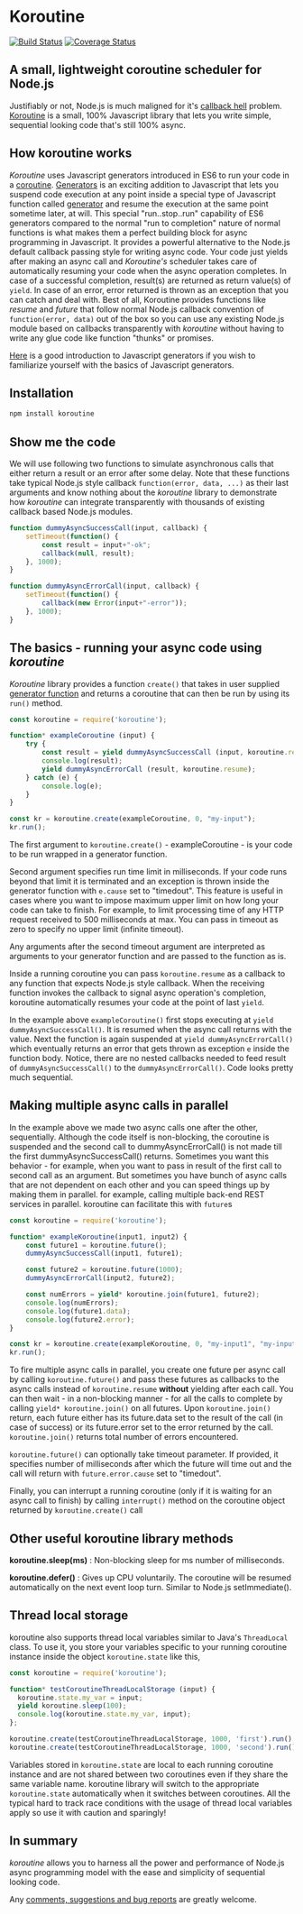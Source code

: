 # Koroutine 
[![Build Status](https://travis-ci.org/raksoras/koroutine.svg?branch=master)](https://travis-ci.org/raksoras/koroutine)
[![Coverage Status](https://coveralls.io/repos/github/raksoras/koroutine/badge.svg?branch=master)](https://coveralls.io/github/raksoras/koroutine?branch=master)

## A small, lightweight coroutine scheduler for Node.js

Justifiably or not, Node.js is much maligned for it's [callback hell](http://callbackhell.com/) problem. [Koroutine](https://github.com/raksoras/koroutine) is a small, 100% Javascript library that lets you write simple, sequential looking code that's still 100% async. 

## How koroutine works

*Koroutine* uses Javascript generators introduced in ES6 to run your code in a [coroutine](https://en.wikipedia.org/wiki/Coroutine). [Generators](https://developer.mozilla.org/en-US/docs/Web/JavaScript/Guide/Iterators_and_Generators)
is an exciting addition to Javascript that lets you suspend code execution at any point inside a special type of Javascript function called [generator](https://developer.mozilla.org/en-US/docs/Web/JavaScript/Reference/Statements/function*) and resume the execution at the same point sometime later, at will. This special "run..stop..run" capability of ES6 generators compared to the normal "run to completion" nature of normal functions is what makes them a perfect building block for async programming in Javascript. It provides a powerful alternative to the Node.js default callback passing style for writing async code. Your code just yields after making an async call and *Koroutine's* scheduler takes care of automatically resuming your code when the async operation completes. In case of a successful completion, result(s) are returned as return value(s) of `yield`. In case of an error, error returned is thrown as an exception that you can catch and deal with. Best of all, Koroutine provides functions like *resume* and *future* that follow normal Node.js callback convention of `function(error, data)` out of the box so you can use any existing Node.js module based on callbacks transparently with *koroutine* without having to write any glue code like function "thunks" or promises.

[Here](https://davidwalsh.name/es6-generators) is a good introduction to Javascript generators if you wish to familiarize yourself with the basics of Javascript generators.

## Installation  

```sh
npm install koroutine
```

## Show me the code

We will use following two functions to simulate asynchronous calls that either return a result or an error after some delay. Note that these functions take typical Node.js style callback `function(error, data, ...)` as their last arguments and know nothing about the *koroutine* library to demonstrate how *koroutine* can integrate transparently with thousands of existing callback based Node.js modules.

```Javascript
function dummyAsyncSuccessCall(input, callback) {
    setTimeout(function() {
        const result = input+"-ok";
        callback(null, result);
    }, 1000);
}

function dummyAsyncErrorCall(input, callback) {
    setTimeout(function() {
        callback(new Error(input+"-error"));
    }, 1000);
}
```

## The basics - running your async code using *koroutine*

*Koroutine* library provides a function `create()` that takes in user supplied [generator function](https://developer.mozilla.org/en-US/docs/Web/JavaScript/Reference/Statements/function*) and returns a coroutine that can then be run by using its `run()` method.

```Javascript
const koroutine = require('koroutine');

function* exampleCoroutine (input) {
    try {
        const result = yield dummyAsyncSuccessCall (input, koroutine.resume);
        console.log(result);
        yield dummyAsyncErrorCall (result, koroutine.resume);
    } catch (e) {
        console.log(e);
    }
}

const kr = koroutine.create(exampleCoroutine, 0, "my-input");
kr.run();
```

The first argument to `koroutine.create()` - exampleCoroutine - is your code to be run wrapped in a generator function.

Second argument specifies run time limit in milliseconds. If your code runs beyond that limit it is terminated and an exception is thrown 
inside the generator function with `e.cause` set to "timedout". This feature is useful in cases where you want to impose maximum upper limit on how long your code can take to finish. For example, to limit processing time of any HTTP request received to 500 milliseconds at max. You can pass in timeout as zero to specify no upper limit (infinite timeout).

Any arguments after the second timeout argument are interpreted as arguments to your generator function and are passed to the function as is. 

Inside a running coroutine you can pass `koroutine.resume` as a callback to any function that expects Node.js style callback. When the receiving function invokes the callback  to signal async operation's completion, koroutine automatically resumes your code at the point of last `yield`.

In the example above `exampleCoroutine()` first stops executing at `yield dummyAsyncSuccessCall()`. It is resumed when the async call returns with the value. Next the function is again suspended at `yield dummyAsyncErrorCall()` which eventually returns an error that gets thrown as exception `e` inside the function body. Notice, there are no nested callbacks needed to feed result of `dummyAsyncSuccessCall()` to the `dummyAsyncErrorCall()`. Code looks pretty much sequential.

## Making multiple async calls in parallel

In the example above we made two async calls one after the other, sequentially. Although the code itself is non-blocking, the coroutine is suspended and the second call to dummyAsyncErrorCall() is not made till the first dummyAsyncSuccessCall() returns. Sometimes you want this behavior - for example, when you want to pass in result of the first call to second call as an argument. But sometimes you have bunch of async calls that are not dependent on each other and you can speed things up by making them in parallel. for example, calling multiple back-end REST services in parallel. koroutine can facilitate this with `future`s

```Javascript
const koroutine = require('koroutine');

function* exampleKoroutine(input1, input2) {
    const future1 = koroutine.future();
    dummyAsyncSuccessCall(input1, future1);

    const future2 = koroutine.future(1000);
    dummyAsyncErrorCall(input2, future2);

    const numErrors = yield* koroutine.join(future1, future2);
    console.log(numErrors);
    console.log(future1.data);
    console.log(future2.error);
}

const kr = koroutine.create(exampleKoroutine, 0, "my-input1", "my-input2");
kr.run();
```

To fire multiple async calls in parallel, you create one future per async call by calling `koroutine.future()` and pass these futures as callbacks to the async calls instead of `koroutine.resume` **without** yielding after each call. You can then wait - in a non-blocking manner - for all the calls to complete by calling `yield* koroutine.join()` on all futures. Upon `koroutine.join()` return, each future either has its future.data set to the result of the call (in case of success) or its future.error set to the error returned by the call. `koroutine.join()` returns total number of errors encountered.

`koroutine.future()` can optionally take timeout parameter. If provided, it specifies number of milliseconds after which the future will time out and the call will return with `future.error.cause` set to "timedout".

Finally, you can interrupt a running coroutine (only if it is waiting for an async call to finish) by calling `interrupt()` method on the coroutine object returned by `koroutine.create()` call

## Other useful koroutine library methods

**koroutine.sleep(ms)** : Non-blocking sleep for ms number of milliseconds.

**koroutine.defer()** : Gives up CPU voluntarily. The coroutine will be resumed automatically on the next event loop turn. Similar to Node.js setImmediate().

## Thread local storage

koroutine also supports thread local variables similar to Java's `ThreadLocal` class. To use it, you store your variables specific to your running coroutine instance inside the object `koroutine.state` like this,

```Javascript
const koroutine = require('koroutine');

function* testCoroutineThreadLocalStorage (input) {
  koroutine.state.my_var = input;
  yield koroutine.sleep(100);
  console.log(koroutine.state.my_var, input);
};

koroutine.create(testCoroutineThreadLocalStorage, 1000, 'first').run();
koroutine.create(testCoroutineThreadLocalStorage, 1000, 'second').run();
```

Variables stored in `koroutine.state` are local to each running coroutine instance and are not shared between two coroutines even if they share the same variable name. koroutine library will switch to the appropriate `koroutine.state` automatically when it switches between coroutines. All the typical hard to track race conditions with the usage of thread local variables apply so use it with caution and sparingly! 

## In summary

*koroutine* allows you to harness all the power and performance of Node.js async programming model with the ease and simplicity of sequential looking code.

Any [comments, suggestions  and bug reports](https://github.com/raksoras/koroutine/issues) are greatly welcome.


